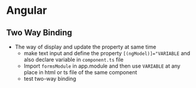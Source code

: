 # Angular

## Two Way Binding

- The way of display and update the property at same time
  - make text input and define the property `[(ngModel)]="VARIABLE` and also declare variable in `component.ts` file
  - Import `formsModule` in app.module and then use `VARIABLE` at any place in html or ts file of the same component
  - test two-way binding
